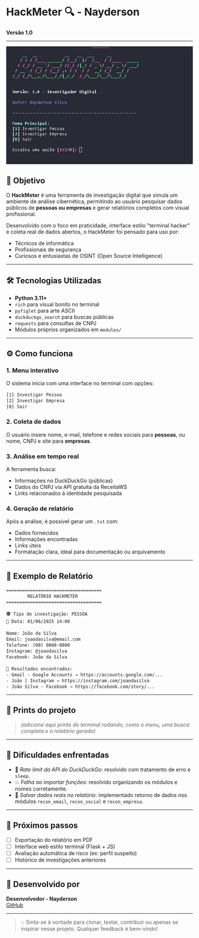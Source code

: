 
# HackMeter 🔍 - Nayderson

**Versão 1.0**

---

![print do sistema](./relatorios/img/inicio.png)


## 📌 Objetivo

O **HackMeter** é uma ferramenta de investigação digital que simula um ambiente de análise cibernética, permitindo ao usuário pesquisar dados públicos de **pessoas ou empresas** e gerar relatórios completos com visual profissional.

Desenvolvido com o foco em praticidade, interface estilo "terminal hacker" e coleta real de dados abertos, o HackMeter foi pensado para uso por:

- Técnicos de informática
- Profissionais de segurança
- Curiosos e entusiastas de OSINT (Open Source Intelligence)

---

## 🛠 Tecnologias Utilizadas

- **Python 3.11+**
- `rich` para visual bonito no terminal
- `pyfiglet` para arte ASCII
- `duckduckgo_search` para buscas públicas
- `requests` para consultas de CNPJ
- Módulos próprios organizados em `modules/`

---

## ⚙️ Como funciona

### 1. Menu interativo
O sistema inicia com uma interface no terminal com opções:

```
[1] Investigar Pessoa
[2] Investigar Empresa
[0] Sair
```

### 2. Coleta de dados
O usuário insere nome, e-mail, telefone e redes sociais para **pessoas**, ou nome, CNPJ e site para **empresas**.

### 3. Análise em tempo real
A ferramenta busca:

- Informações no DuckDuckGo (públicas)
- Dados do CNPJ via API gratuita da ReceitaWS
- Links relacionados à identidade pesquisada

### 4. Geração de relatório
Após a análise, é possível gerar um `.txt` com:

- Dados fornecidos
- Informações encontradas
- Links úteis
- Formatação clara, ideal para documentação ou arquivamento

---

## 📂 Exemplo de Relatório

```
====================================
        RELATÓRIO HACKMETER
====================================

🕵️ Tipo de investigação: PESSOA
📅 Data: 01/06/2025 14:00

Nome: João da Silva
Email: joaodasilva@email.com
Telefone: (00) 0000-0000
Instagram: @joaodasilva
Facebook: João da Silva

🔎 Resultados encontrados:
- Gmail - Google Accounts → https://accounts.google.com/...
- João | Instagram → https://instagram.com/joaodasilva
- João Silva - Facebook → https://facebook.com/story/...
```

---

## 📸 Prints do projeto

> *(adicione aqui prints do terminal rodando, como o menu, uma busca completa e o relatório gerado)*

---

## 🤯 Dificuldades enfrentadas

- 🧱 *Rate limit da API do DuckDuckGo*: resolvido com tratamento de erro e `sleep`.
- 💥 *Falha ao importar funções*: resolvido organizando os módulos e nomes corretamente.
- 🧩 *Salvar dados reais no relatório*: implementado retorno de dados nos módulos `recon_email`, `recon_social` e `recon_empresa`.

---

## 🚀 Próximos passos

- [ ] Exportação do relatório em PDF
- [ ] Interface web estilo terminal (Flask + JS)
- [ ] Avaliação automática de risco (ex: perfil suspeito)
- [ ] Histórico de investigações anteriores

---

## 🧠 Desenvolvido por

**Desenvolvedor - Nayderson**  
[GitHub](https://github.com/Nerdzter)

---

> 💡 Sinta-se à vontade para clonar, testar, contribuir ou apenas se inspirar nesse projeto. Qualquer feedback é bem-vindo!
